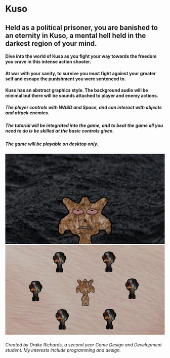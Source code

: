 # Kuso

## Held as a political prisoner, you are banished to an eternity in Kuso, a mental hell held in the darkest region of your mind.

#### Dive into the world of Kuso as you fight your way towards the freedom you crave in this intense action shooter.
#### At war with your sanity, to survive you must fight against your greater self and escape the punishment you were sentenced to.

#### Kuso has an abstract graphics style. The background audio will be minimal but there will be sounds attached to player and enemy actions.

##### The player controls with WASD and Space, and can interact with objects and attack enemies. 
##### The tutorial will be integrated into the game, and to beat the game all you need to do is be skilled at the basic controls given.
##### The game will be playable on desktop only.

![Concept Art 1](https://github.com/dwr98/Project-1-230/blob/master/DowerConceptArt1.png "Concept Art 1")
![Concept Art 2](https://github.com/dwr98/Project-1-230/blob/master/DowerConceptArt2.png "Concept Art 2")

###### Created by Drake Richards, a second year Game Design and Development student. My interests include programming and design.
